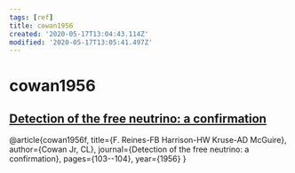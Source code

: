 ```yaml
---
tags: [ref]
title: cowan1956
created: '2020-05-17T13:04:43.114Z'
modified: '2020-05-17T13:05:41.497Z'
---
```


# cowan1956

## [Detection of the free neutrino: a confirmation](http://personal.psu.edu/rq9/HOW/Neutrino_discovery_1.pdf)

@article{cowan1956f,
  title={F. Reines-FB Harrison-HW Kruse-AD McGuire},
  author={Cowan Jr, CL},
  journal={Detection of the free neutrino: a confirmation},
  pages={103--104},
  year={1956}
}

